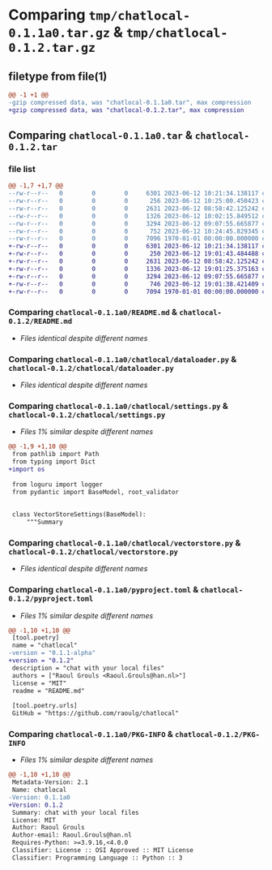 # Comparing `tmp/chatlocal-0.1.1a0.tar.gz` & `tmp/chatlocal-0.1.2.tar.gz`

## filetype from file(1)

```diff
@@ -1 +1 @@
-gzip compressed data, was "chatlocal-0.1.1a0.tar", max compression
+gzip compressed data, was "chatlocal-0.1.2.tar", max compression
```

## Comparing `chatlocal-0.1.1a0.tar` & `chatlocal-0.1.2.tar`

### file list

```diff
@@ -1,7 +1,7 @@
--rw-r--r--   0        0        0     6301 2023-06-12 10:21:34.138117 chatlocal-0.1.1a0/README.md
--rw-r--r--   0        0        0      256 2023-06-12 10:25:00.450423 chatlocal-0.1.1a0/chatlocal/__init__.py
--rw-r--r--   0        0        0     2631 2023-06-12 08:58:42.125242 chatlocal-0.1.1a0/chatlocal/dataloader.py
--rw-r--r--   0        0        0     1326 2023-06-12 10:02:15.849512 chatlocal-0.1.1a0/chatlocal/settings.py
--rw-r--r--   0        0        0     3294 2023-06-12 09:07:55.665877 chatlocal-0.1.1a0/chatlocal/vectorstore.py
--rw-r--r--   0        0        0      752 2023-06-12 10:24:45.829345 chatlocal-0.1.1a0/pyproject.toml
--rw-r--r--   0        0        0     7096 1970-01-01 00:00:00.000000 chatlocal-0.1.1a0/PKG-INFO
+-rw-r--r--   0        0        0     6301 2023-06-12 10:21:34.138117 chatlocal-0.1.2/README.md
+-rw-r--r--   0        0        0      250 2023-06-12 19:01:43.484488 chatlocal-0.1.2/chatlocal/__init__.py
+-rw-r--r--   0        0        0     2631 2023-06-12 08:58:42.125242 chatlocal-0.1.2/chatlocal/dataloader.py
+-rw-r--r--   0        0        0     1336 2023-06-12 19:01:25.375163 chatlocal-0.1.2/chatlocal/settings.py
+-rw-r--r--   0        0        0     3294 2023-06-12 09:07:55.665877 chatlocal-0.1.2/chatlocal/vectorstore.py
+-rw-r--r--   0        0        0      746 2023-06-12 19:01:38.421409 chatlocal-0.1.2/pyproject.toml
+-rw-r--r--   0        0        0     7094 1970-01-01 00:00:00.000000 chatlocal-0.1.2/PKG-INFO
```

### Comparing `chatlocal-0.1.1a0/README.md` & `chatlocal-0.1.2/README.md`

 * *Files identical despite different names*

### Comparing `chatlocal-0.1.1a0/chatlocal/dataloader.py` & `chatlocal-0.1.2/chatlocal/dataloader.py`

 * *Files identical despite different names*

### Comparing `chatlocal-0.1.1a0/chatlocal/settings.py` & `chatlocal-0.1.2/chatlocal/settings.py`

 * *Files 1% similar despite different names*

```diff
@@ -1,9 +1,10 @@
 from pathlib import Path
 from typing import Dict
+import os
 
 from loguru import logger
 from pydantic import BaseModel, root_validator
 
 
 class VectorStoreSettings(BaseModel):
     """Summary
```

### Comparing `chatlocal-0.1.1a0/chatlocal/vectorstore.py` & `chatlocal-0.1.2/chatlocal/vectorstore.py`

 * *Files identical despite different names*

### Comparing `chatlocal-0.1.1a0/pyproject.toml` & `chatlocal-0.1.2/pyproject.toml`

 * *Files 1% similar despite different names*

```diff
@@ -1,10 +1,10 @@
 [tool.poetry]
 name = "chatlocal"
-version = "0.1.1-alpha"
+version = "0.1.2"
 description = "chat with your local files"
 authors = ["Raoul Grouls <Raoul.Grouls@han.nl>"]
 license = "MIT"
 readme = "README.md"
 
 [tool.poetry.urls]
 GitHub = "https://github.com/raoulg/chatlocal"
```

### Comparing `chatlocal-0.1.1a0/PKG-INFO` & `chatlocal-0.1.2/PKG-INFO`

 * *Files 1% similar despite different names*

```diff
@@ -1,10 +1,10 @@
 Metadata-Version: 2.1
 Name: chatlocal
-Version: 0.1.1a0
+Version: 0.1.2
 Summary: chat with your local files
 License: MIT
 Author: Raoul Grouls
 Author-email: Raoul.Grouls@han.nl
 Requires-Python: >=3.9.16,<4.0.0
 Classifier: License :: OSI Approved :: MIT License
 Classifier: Programming Language :: Python :: 3
```

